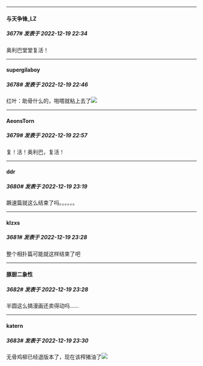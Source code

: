 

*****

####  与天争锋_LZ  
##### 3677#       发表于 2022-12-19 22:34

奥利巴堂堂复活！



*****

####  supergilaboy  
##### 3678#       发表于 2022-12-19 22:46

红叶：助骨什么的，啪嗒就粘上去了<img src="https://static.saraba1st.com/image/smiley/face2017/072.png" referrerpolicy="no-referrer">



*****

####  AeonsTorn  
##### 3679#       发表于 2022-12-19 22:57

复！活！奥利巴，复活！



*****

####  ddr  
##### 3680#       发表于 2022-12-19 23:19

蹶速篇就这么结束了吗。。。。。。



*****

####  klzxs  
##### 3681#       发表于 2022-12-19 23:28

整个相扑篇可能就这样结束了吧

*****

####  豚厨二象性  
##### 3682#       发表于 2022-12-19 23:28

半圆这么搞漫画还卖得动吗……

*****

####  katern  
##### 3683#       发表于 2022-12-19 23:30

无骨鸡柳已经退版本了，现在该榨猪油了<img src="https://static.saraba1st.com/image/smiley/face2017/037.png" referrerpolicy="no-referrer">

